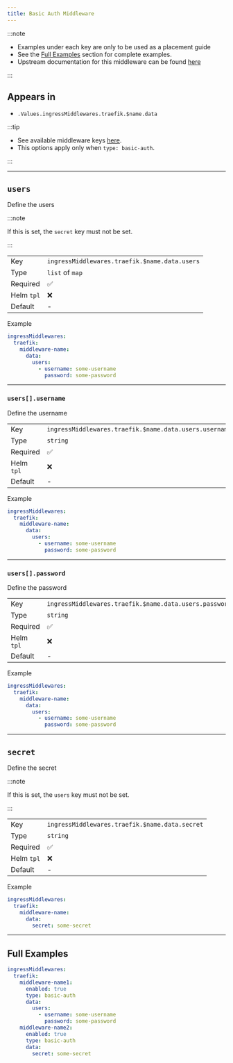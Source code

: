 ```yaml
---
title: Basic Auth Middleware
---
```


:::note

- Examples under each key are only to be used as a placement guide
- See the [Full Examples](/common/middlewares/traefik/basic-auth#full-examples) section for complete examples.
- Upstream documentation for this middleware can be found [here](https://doc.traefik.io/traefik/middlewares/http/basicauth)

:::

## Appears in

- `.Values.ingressMiddlewares.traefik.$name.data`

:::tip

- See available middleware keys [here](/common/middlewares).
- This options apply only when `type: basic-auth`.

:::

---

## `users`

Define the users

:::note

If this is set, the `secret` key must not be set.

:::

|            |                                               |
| ---------- | --------------------------------------------- |
| Key        | `ingressMiddlewares.traefik.$name.data.users` |
| Type       | `list` of `map`                               |
| Required   | ✅                                             |
| Helm `tpl` | ❌                                             |
| Default    | -                                             |

Example

```yaml
ingressMiddlewares:
  traefik:
    middleware-name:
      data:
        users:
          - username: some-username
            password: some-password
```

---

### `users[].username`

Define the username

|            |                                                        |
| ---------- | ------------------------------------------------------ |
| Key        | `ingressMiddlewares.traefik.$name.data.users.username` |
| Type       | `string`                                               |
| Required   | ✅                                                      |
| Helm `tpl` | ❌                                                      |
| Default    | -                                                      |

Example

```yaml
ingressMiddlewares:
  traefik:
    middleware-name:
      data:
        users:
          - username: some-username
            password: some-password
```

---

### `users[].password`

Define the password

|            |                                                        |
| ---------- | ------------------------------------------------------ |
| Key        | `ingressMiddlewares.traefik.$name.data.users.password` |
| Type       | `string`                                               |
| Required   | ✅                                                      |
| Helm `tpl` | ❌                                                      |
| Default    | -                                                      |

Example

```yaml
ingressMiddlewares:
  traefik:
    middleware-name:
      data:
        users:
          - username: some-username
            password: some-password
```

---

## `secret`

Define the secret

:::note

If this is set, the `users` key must not be set.

:::

|            |                                                |
| ---------- | ---------------------------------------------- |
| Key        | `ingressMiddlewares.traefik.$name.data.secret` |
| Type       | `string`                                       |
| Required   | ✅                                              |
| Helm `tpl` | ❌                                              |
| Default    | -                                              |

Example

```yaml
ingressMiddlewares:
  traefik:
    middleware-name:
      data:
        secret: some-secret
```

---

## Full Examples

```yaml
ingressMiddlewares:
  traefik:
    middleware-name1:
      enabled: true
      type: basic-auth
      data:
        users:
          - username: some-username
            password: some-password
    middleware-name2:
      enabled: true
      type: basic-auth
      data:
        secret: some-secret
```
